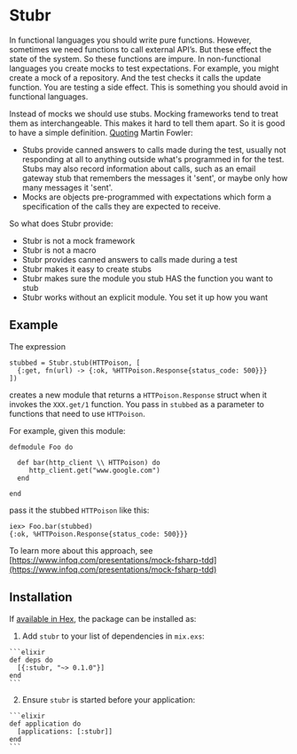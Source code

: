 # Stubr

In functional languages you should write pure functions. However, sometimes we need functions to call external API’s. But these effect the state of the system. So these functions are impure. In non-functional languages you create mocks to test expectations. For example, you might create a mock of a repository. And the test checks it calls the update function. You are testing a side effect. This is something you should avoid in functional languages. 

Instead of mocks we should use stubs. Mocking frameworks tend to treat them as interchangeable. This makes it hard to tell them apart. So it is good to have a simple definition. [Quoting](http://martinfowler.com/articles/mocksArentStubs.html) Martin Fowler:

* Stubs provide canned answers to calls made during the test, usually not responding at all to anything outside what's programmed in for the test. Stubs may also record information about calls, such as an email gateway stub that remembers the messages it 'sent', or maybe only how many messages it 'sent'.
* Mocks are objects pre-programmed with expectations which form a specification of the calls they are expected to receive.

So what does Stubr provide:
* Stubr is not a mock framework
* Stubr is not a macro
* Stubr provides canned answers to calls made during a test
* Stubr makes it easy to create stubs
* Stubr makes sure the module you stub HAS the function you want to stub
* Stubr works without an explicit module. You set it up how you want

## Example
The expression

```
stubbed = Stubr.stub(HTTPoison, [
  {:get, fn(url) -> {:ok, %HTTPoison.Response{status_code: 500}}}
])
```
  
creates a new module that returns a `HTTPoison.Response` struct when it invokes the `XXX.get/1` function. You pass in `stubbed` as a parameter to functions that need to use `HTTPoison`. 

For example, given this module:

```
defmodule Foo do

  def bar(http_client \\ HTTPoison) do
     http_client.get("www.google.com")
  end

end
```

pass it the stubbed `HTTPoison` like this:

```
iex> Foo.bar(stubbed)
{:ok, %HTTPoison.Response{status_code: 500}}}
```

To learn more about this approach, see [https://www.infoq.com/presentations/mock-fsharp-tdd](https://www.infoq.com/presentations/mock-fsharp-tdd)

## Installation

If [available in Hex](https://hex.pm/docs/publish), the package can be installed as:

  1. Add `stubr` to your list of dependencies in `mix.exs`:

    ```elixir
    def deps do
      [{:stubr, "~> 0.1.0"}]
    end
    ```

  2. Ensure `stubr` is started before your application:

    ```elixir
    def application do
      [applications: [:stubr]]
    end
    ```

